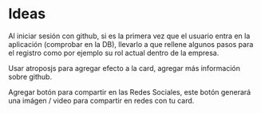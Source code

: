# Ideas

Al iniciar sesión con github, si es la primera vez que el usuario entra en la aplicación (comprobar en la DB), llevarlo a que rellene algunos pasos para el registro como por ejemplo su rol actual dentro de la empresa.

Usar atroposjs para agregar efecto a la card, agregar más información sobre github.

Agregar botón para compartir en las Redes Sociales, este botón generará una imágen / video para compartir en redes con tu card.
